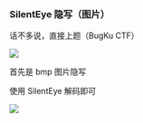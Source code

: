 ### SilentEye 隐写（图片）

话不多说，直接上题（BugKu CTF）

![](https://pic1.imgdb.cn/item/677258a7d0e0a243d4ec8c5a.jpg)

首先是 bmp 图片隐写

使用 SilentEye 解码即可

![](https://pic1.imgdb.cn/item/677258c1d0e0a243d4ec8c5f.jpg)